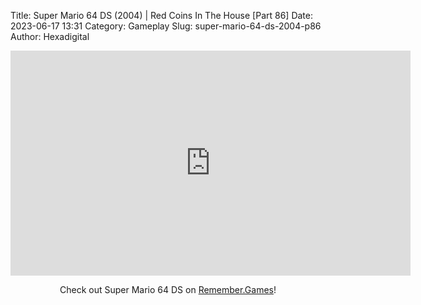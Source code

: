 Title: Super Mario 64 DS (2004) | Red Coins In The House [Part 86]
Date: 2023-06-17 13:31
Category: Gameplay
Slug: super-mario-64-ds-2004-p86
Author: Hexadigital

<center><iframe src="https://www.youtube.com/embed/LtQUietqU94?feature=oembed" allow="accelerometer; autoplay; encrypted-media; gyroscope; picture-in-picture" width="640" height="360" frameborder="0"></iframe>

Check out Super Mario 64 DS on [Remember.Games](https://remember.games/game/2250/super-mario-64-ds/)!</center>